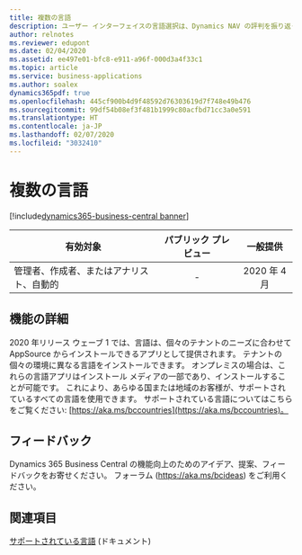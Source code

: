 ```yaml
---
title: 複数の言語
description: ユーザー インターフェイスの言語選択は、Dynamics NAV の評判を振り返っても、製品の重要な差別化要因であり続けてきました。 この機能は、Business Central online およびオンプレミスの最新のクライアントへ進歩しています。 顧客は、Microsoft が提供する言語と、パートナーが提供する特定の言語を、インストールして選択することができます。
author: relnotes
ms.reviewer: edupont
ms.date: 02/04/2020
ms.assetid: ee497e01-bfc8-e911-a96f-000d3a4f33c1
ms.topic: article
ms.service: business-applications
ms.author: soalex
dynamics365pdf: true
ms.openlocfilehash: 445cf900b4d9f48592d76303619d7f748e49b476
ms.sourcegitcommit: 99df54b08ef3f481b1999c80acfbd71cc3a0e591
ms.translationtype: HT
ms.contentlocale: ja-JP
ms.lasthandoff: 02/07/2020
ms.locfileid: "3032410"
---
```

# <a name="multiple-languages"></a>複数の言語
[!include[dynamics365-business-central banner](../includes/dynamics365-business-central.md)]

| 有効対象    |  パブリック プレビュー | 一般提供 | 
| ---------- | :----------: |:----------: |
|管理者、作成者、またはアナリスト、自動的|-| 2020 年 4 月|






## <a name="feature-details"></a>機能の詳細
<!--feature detail start -->
2020 年リリース ウェーブ 1 では、言語は、個々のテナントのニーズに合わせて AppSource からインストールできるアプリとして提供されます。 テナントの個々の環境に異なる言語をインストールできます。 オンプレミスの場合は、これらの言語アプリはインストール メディアの一部であり、インストールすることが可能です。 これにより、あらゆる国または地域のお客様が、サポートされているすべての言語を使用できます。 サポートされている言語についてはこちらをご覧ください: [https://aka.ms/bccountries](https://aka.ms/bccountries)。
<!--feature detail end -->






## <a name="tell-us-what-you-think"></a>フィードバック
Dynamics 365 Business Central の機能向上のためのアイデア、提案、フィードバックをお寄せください。 フォーラム (https://aka.ms/bcideas) をご利用ください。




## <a name="see-also"></a>関連項目

[サポートされている言語](https://aka.ms/bccountries) (ドキュメント)
